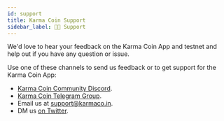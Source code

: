 ```yaml
---
id: support
title: Karma Coin Support
sidebar_label: 👩‍💻 Support
---
```


We'd love to hear your feedback on the Karma Coin App and testnet and help out if you have any question or issue.

Use one of these channels to send us feedback or to get support for the Karma Coin App:

- [Karma Coin Community Discord](http://bit.ly/3z9fvNe).
- [Karma Coin Telegram Group](https://t.me/karmacoinapp/13).
- Email us at [support@karmaco.in](mailto:support@karmaco.in).
- DM us [on Twitter](https://twitter.com/TeamKarmaCoin).
